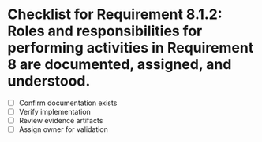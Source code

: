 # Checklist for Requirement 8.1.2: Roles and responsibilities for performing activities in Requirement 8 are documented, assigned, and understood.

- [ ] Confirm documentation exists
- [ ] Verify implementation
- [ ] Review evidence artifacts
- [ ] Assign owner for validation
